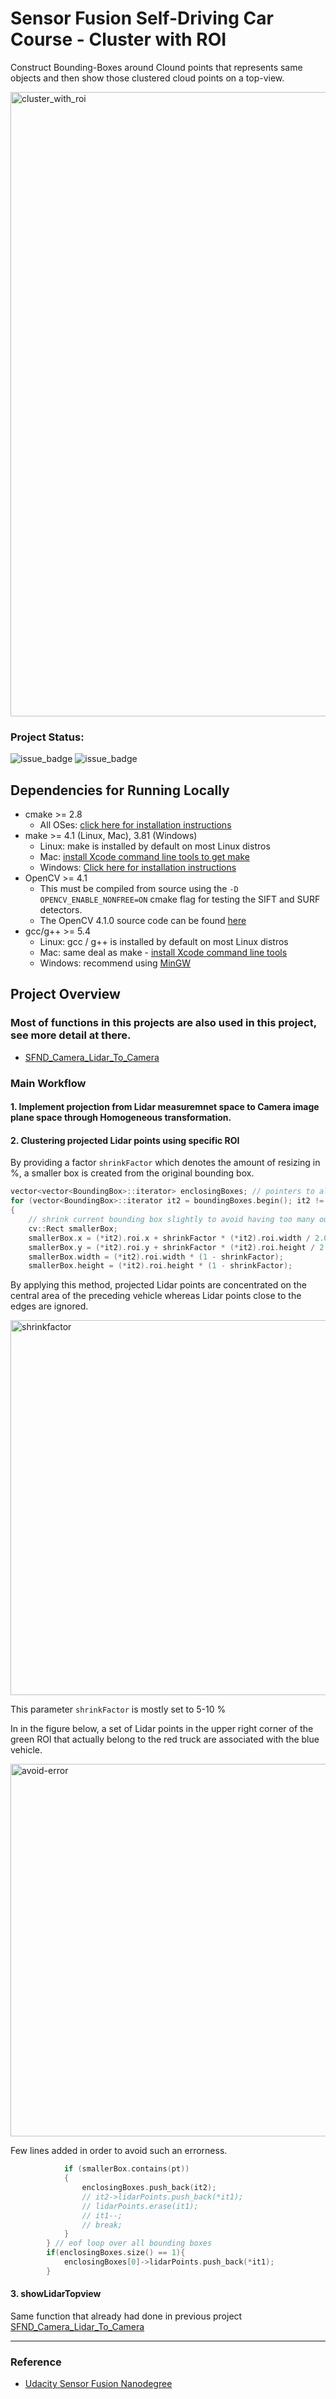 # Sensor Fusion Self-Driving Car Course - Cluster with ROI

Construct Bounding-Boxes around Clound points that represents same objects and then show those clustered cloud points on a top-view.

<img width="999" alt="cluster_with_roi" src="https://user-images.githubusercontent.com/12381733/77242694-6964a180-6c44-11ea-8c74-1d1110b688ac.png">

### Project Status:

![issue_badge](https://img.shields.io/badge/build-Passing-green) ![issue_badge](https://img.shields.io/badge/UdacityRubric-Passing-green)

## Dependencies for Running Locally
* cmake >= 2.8
  * All OSes: [click here for installation instructions](https://cmake.org/install/)
* make >= 4.1 (Linux, Mac), 3.81 (Windows)
  * Linux: make is installed by default on most Linux distros
  * Mac: [install Xcode command line tools to get make](https://developer.apple.com/xcode/features/)
  * Windows: [Click here for installation instructions](http://gnuwin32.sourceforge.net/packages/make.htm)
* OpenCV >= 4.1
  * This must be compiled from source using the `-D OPENCV_ENABLE_NONFREE=ON` cmake flag for testing the SIFT and SURF detectors.
  * The OpenCV 4.1.0 source code can be found [here](https://github.com/opencv/opencv/tree/4.1.0)
* gcc/g++ >= 5.4
  * Linux: gcc / g++ is installed by default on most Linux distros
  * Mac: same deal as make - [install Xcode command line tools](https://developer.apple.com/xcode/features/)
  * Windows: recommend using [MinGW](http://www.mingw.org/)

## Project Overview

### Most of functions in this projects are also used in this project, see more detail at there.

* [SFND_Camera_Lidar_To_Camera](https://github.com/kimsooyoung/SFND_Camera_Lidar_To_Camera)

### Main Workflow

#### 1. Implement projection from Lidar measuremnet space to Camera image plane space through Homogeneous transformation.

#### 2. Clustering projected Lidar points using specific ROI

By providing a factor `shrinkFactor` which denotes the amount of resizing in %, a smaller box is created from the original bounding box. 

```c++
vector<vector<BoundingBox>::iterator> enclosingBoxes; // pointers to all bounding boxes which enclose the current Lidar point
for (vector<BoundingBox>::iterator it2 = boundingBoxes.begin(); it2 != boundingBoxes.end(); ++it2)
{
    // shrink current bounding box slightly to avoid having too many outlier points around the edges
    cv::Rect smallerBox;
    smallerBox.x = (*it2).roi.x + shrinkFactor * (*it2).roi.width / 2.0;
    smallerBox.y = (*it2).roi.y + shrinkFactor * (*it2).roi.height / 2.0;
    smallerBox.width = (*it2).roi.width * (1 - shrinkFactor);
    smallerBox.height = (*it2).roi.height * (1 - shrinkFactor);
```

By applying this method, projected Lidar points are concentrated on the central area of the preceding vehicle whereas Lidar points close to the edges are ignored.

<img width="600" alt="shrinkfactor" src="https://user-images.githubusercontent.com/12381733/77242856-72567280-6c46-11ea-8f26-baae8cacb279.png">

This parameter `shrinkFactor` is mostly set to 5-10 %

In in the figure below, a set of Lidar points in the upper right corner of the green ROI that actually belong to the red truck are associated with the blue vehicle. 

<img width="596" alt="avoid-error" src="https://user-images.githubusercontent.com/12381733/77242947-5ef7d700-6c47-11ea-816e-a3d0978e7efa.png">


Few lines added in order to avoid such an errorness.

```c++
            if (smallerBox.contains(pt))
            {
                enclosingBoxes.push_back(it2);
                // it2->lidarPoints.push_back(*it1);
                // lidarPoints.erase(it1);
                // it1--;
                // break;
            }
        } // eof loop over all bounding boxes
        if(enclosingBoxes.size() == 1){
            enclosingBoxes[0]->lidarPoints.push_back(*it1);
        }
```


#### 3. showLidarTopview

Same function that already had done in previous project [SFND_Camera_Lidar_To_Camera](https://github.com/kimsooyoung/SFND_Camera_Lidar_To_Camera)

---
 ### Reference
* [Udacity Sensor Fusion Nanodegree](https://www.udacity.com/course/sensor-fusion-engineer-nanodegree--nd313)

